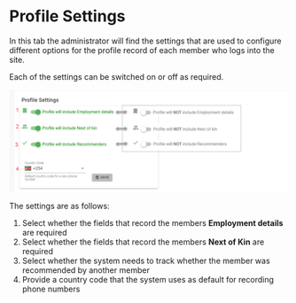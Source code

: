 
# Profile Settings
In this tab the administrator will find the settings that are used to configure different options for the profile record of each member who logs into the site.

Each of the settings can be switched on or off as required.

![alt text](../images/11.5_Profile_settings.png ":size=x300 Profile Settings")

The settings are as follows:

1. Select whether the fields that record the members **Employment details** are required
1. Select whether the fields that record the members **Next of Kin** are required
1. Select whether the system needs to track whether the member was recommended by another member
1. Provide a country code that the system uses as default for recording phone numbers